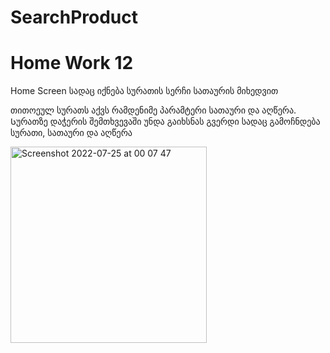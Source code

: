 # SearchProduct
# Home Work 12
Home Screen სადაც იქნება სურათის სერჩი სათაურის მიხედვით


  თითოეულ სურათს აქვს რამდენიმე პარამტერი სათაური და აღწერა. 
  Სურათზე დაჭერის შემთხვევაში უნდა გაიხსნას გვერდი სადაც გამოჩნდება სურათი, სათაური და აღწერა 
  
<img width="314" alt="Screenshot 2022-07-25 at 00 07 47" src="https://user-images.githubusercontent.com/48592227/180664008-bc4351f1-9cc7-4bf4-ab93-68f917936144.png">
